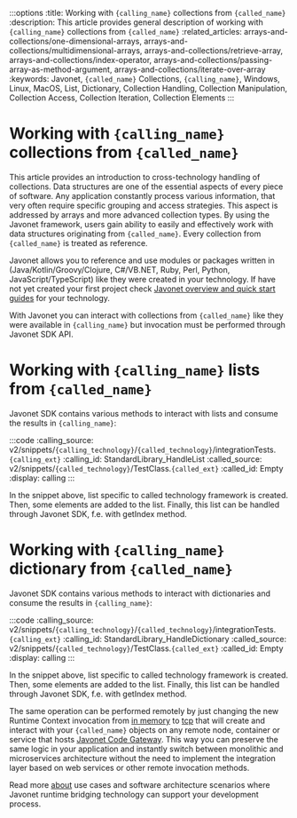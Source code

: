 :::options
:title: Working with `{calling_name}` collections from `{called_name}`
:description: This article provides general description of working with `{calling_name}` collections from `{called_name}`
:related_articles: arrays-and-collections/one-dimensional-arrays, arrays-and-collections/multidimensional-arrays, arrays-and-collections/retrieve-array, arrays-and-collections/index-operator, arrays-and-collections/passing-array-as-method-argument, arrays-and-collections/iterate-over-array
:keywords: Javonet, `{called_name}` Collections, `{calling_name}`, Windows, Linux, MacOS, List, Dictionary, Collection Handling, Collection Manipulation, Collection Access, Collection Iteration, Collection Elements
:::

# Working with `{calling_name}` collections from `{called_name}`

This article provides an introduction to cross-technology handling of collections. Data structures are one of the essential aspects of every piece of software. Any application constantly process various information, that very often require specific grouping and access strategies. This aspect is addressed by arrays and more advanced collection types. By using the Javonet framework, users gain ability to easily and effectively work with data structures originating from `{called_name}`. Every collection from `{called_name}` is treated as reference.
  
Javonet allows you to reference and use modules or packages written in (Java/Kotlin/Groovy/Clojure, C#/VB.NET, Ruby, Perl, Python, JavaScript/TypeScript) like they were created in your technology. If have not yet created your first project check [Javonet overview and quick start guides](/guides/v2/`{calling_technology}`/`{called_technology}`/getting-started/about-javonet) for your technology.  
  
With Javonet you can interact with collections from `{called_name}` like they were available in `{calling_name}` but invocation must be performed through Javonet SDK API.  

# Working with `{calling_name}` lists from `{called_name}`
  
Javonet SDK contains various methods to interact with lists and consume the results in `{calling_name}`:  
  
:::code
:calling_source: v2/snippets/`{calling_technology}`/`{called_technology}`/integrationTests.`{calling_ext}`
:calling_id: StandardLibrary_HandleList
:called_source: v2/snippets/`{called_technology}`/TestClass.`{called_ext}`
:called_id: Empty
:display: calling
:::

In the snippet above, list specific to called technology framework is created.  
Then, some elements are added to the list.
Finally, this list can be handled through Javonet SDK, f.e. with getIndex method.

# Working with `{calling_name}` dictionary from `{called_name}`
  
Javonet SDK contains various methods to interact with dictionaries and consume the results in `{calling_name}`:  
  
:::code
:calling_source: v2/snippets/`{calling_technology}`/`{called_technology}`/integrationTests.`{calling_ext}`
:calling_id: StandardLibrary_HandleDictionary
:called_source: v2/snippets/`{called_technology}`/TestClass.`{called_ext}`
:called_id: Empty
:display: calling
:::

In the snippet above, list specific to called technology framework is created.  
Then, some elements are added to the list.
Finally, this list can be handled through Javonet SDK, f.e. with getIndex method.
  
The same operation can be performed remotely by just changing the new Runtime Context invocation from [in memory](/guides/v2/`{calling_technology}`/`{called_technology}`/foundations/in-memory-channel) to [tcp](/guides/v2/`{calling_technology}`/`{called_technology}`/foundations/tcp-channel) that will create and interact with your `{called_name}` objects on any remote node, container or service that hosts [Javonet Code Gateway](/guides/v2/`{calling_technology}`/`{called_technology}`/javonet-code-gateway/about-javonet-code-gateway.md). This way you can preserve the same logic in your application and instantly switch between monolithic and microservices architecture without the need to implement the integration layer based on web services or other remote invocation methods.
  
Read more [about](/guides/v2/`{calling_technology}`/`{called_technology}`/getting-started/about-javonet) use cases and software architecture scenarios where Javonet runtime bridging technology can support your development process.
